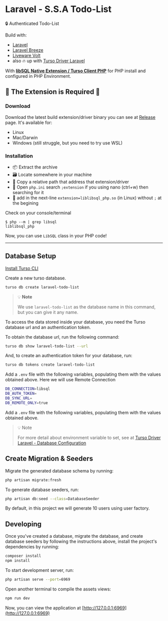 # Laravel - S.S.A Todo-List

🔒 Authenticated Todo-List

Build with:
- [Laravel](https://laravel.com/)
- [Laravel Breeze](https://laravel.com/docs/11.x/starter-kits#laravel-breeze)
- [Liveware Volt](https://livewire.laravel.com/docs/volt) 
- also 🔥 up with [Turso Driver Laravel](https://github.com/tursodatabase/turso-driver-laravel)

With **[libSQL Native Extension / Turso Client PHP](https://github.com/tursodatabase/turso-client-php)** for PHP install and configured in PHP Environment.

## 🚨 The Extension is Required 🚨

### Download

Download the latest build extension/driver binary you can see at [Release](https://github.com/tursodatabase/turso-client-php/releases) page. It's available for:
- Linux
- Mac/Darwin
- Windows (still struggle, but you need to try use WSL)

### Installation

- 📦 Extract the archive
- 🗃 Locate somewhere in your machine
- 💽 Copy a relative path that address that extension/driver
- 📂 Open `php.ini` search `;extension` if you using nano (ctrl+w) then searching for it
- 📝 add in the next-line `extension=liblibsql_php.so` (in Linux) without `;` at the begining

Check on your console/terminal

```shell
$ php --m | grep libsql
liblibsql_php
```

Now, you can use `LibSQL` class in your PHP code!

---

## Database Setup

[Install Turso CLI](https://docs.turso.tech/reference/turso-cli#installation)

Create a new turso database.

```bash
turso db create laravel-todo-list
```

> 💡 **Note**
>
> We use `laravel-todo-list` as the database name in this command, but you can give it any name.

To access the data stored inside your database, you need the Turso database url and an authentication token.

To obtain the database url, run the following command:

```bash
turso db show laravel-todo-list --url
```

And, to create an authentication token for your database, run:

```bash
turso db tokens create laravel-todo-list
```

Add a `.env` file with the following variables, populating them with the values obtained above. Here we will use Remote Connection

```bash
DB_CONNECTION=libsql
DB_AUTH_TOKEN=
DB_SYNC_URL=
DB_REMOTE_ONLY=true
```

Add a `.env` file with the following variables, populating them with the values obtained above.

> 💡 Note
>
> For more detail about environment variable to set, see at [Turso Driver Laravel - Database Configuration](https://github.com/tursodatabase/turso-driver-laravel?tab=readme-ov-file#database-configuration)

## Create Migration & Seeders

Migrate the generated database schema by running:

```bash
php artisan migrate:fresh
```

To generate database seeders, run:

```bash
php artisan db:seed --class=DatabaseSeeder
```

By default, in this project we will generate 10 users using user factory.

## Developing

Once you've created a database, migrate the database, and create database seeders by following the instructions above, install the project's dependencies by running:

```bash
composer install
npm install
```

To start development server, run:

```bash
php artisan serve --port=6969
```

Open another terminal to compile the assets views:

```bash
npm run dev
```

Now, you can view the application at [http://127.0.0.1:6969](http://127.0.0.1:6969)